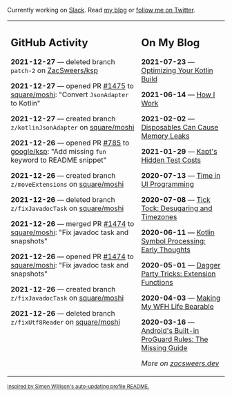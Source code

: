 Currently working on [Slack](https://slack.com/). Read [my blog](https://zacsweers.dev/) or [follow me on Twitter](https://twitter.com/ZacSweers).

<table><tr><td valign="top" width="60%">

## GitHub Activity
<!-- githubActivity starts -->
**2021-12-27** — deleted branch `patch-2` on [ZacSweers/ksp](https://github.com/ZacSweers/ksp)

**2021-12-27** — opened PR [#1475](https://github.com/square/moshi/pull/1475) to [square/moshi](https://github.com/square/moshi): "Convert `JsonAdapter` to Kotlin"

**2021-12-27** — created branch `z/kotlinJsonAdapter` on [square/moshi](https://github.com/square/moshi)

**2021-12-26** — opened PR [#785](https://github.com/google/ksp/pull/785) to [google/ksp](https://github.com/google/ksp): "Add missing `fun` keyword to README snippet"

**2021-12-26** — created branch `z/moveExtensions` on [square/moshi](https://github.com/square/moshi)

**2021-12-26** — deleted branch `z/fixJavadocTask` on [square/moshi](https://github.com/square/moshi)

**2021-12-26** — merged PR [#1474](https://github.com/square/moshi/pull/1474) to [square/moshi](https://github.com/square/moshi): "Fix javadoc task and snapshots"

**2021-12-26** — opened PR [#1474](https://github.com/square/moshi/pull/1474) to [square/moshi](https://github.com/square/moshi): "Fix javadoc task and snapshots"

**2021-12-26** — created branch `z/fixJavadocTask` on [square/moshi](https://github.com/square/moshi)

**2021-12-26** — deleted branch `z/fixUtf8Reader` on [square/moshi](https://github.com/square/moshi)
<!-- githubActivity ends -->
</td><td valign="top" width="40%">

## On My Blog
<!-- blog starts -->
**2021-07-23** — [Optimizing Your Kotlin Build](https://www.zacsweers.dev/optimizing-your-kotlin-build/)

**2021-06-14** — [How I Work](https://www.zacsweers.dev/how-i-work/)

**2021-02-02** — [Disposables Can Cause Memory Leaks](https://www.zacsweers.dev/disposables-can-cause-memory-leaks/)

**2021-01-29** — [Kapt's Hidden Test Costs](https://www.zacsweers.dev/kapts-hidden-test-costs/)

**2020-07-13** — [Time in UI Programming](https://www.zacsweers.dev/time-in-ui/)

**2020-07-08** — [Tick Tock: Desugaring and Timezones](https://www.zacsweers.dev/ticktock-desugaring-timezones/)

**2020-06-11** — [Kotlin Symbol Processing: Early Thoughts](https://www.zacsweers.dev/kotlin-symbol-processor-early-thoughts/)

**2020-05-01** — [Dagger Party Tricks: Extension Functions](https://www.zacsweers.dev/dagger-party-tricks-extension-functions/)

**2020-04-03** — [Making My WFH Life Bearable](https://www.zacsweers.dev/making-wfh-life-bearable/)

**2020-03-16** — [Android's Built-in ProGuard Rules: The Missing Guide](https://www.zacsweers.dev/android-proguard-rules/)
<!-- blog ends -->
_More on [zacsweers.dev](https://zacsweers.dev/)_
</td></tr></table>

<sub><a href="https://simonwillison.net/2020/Jul/10/self-updating-profile-readme/">Inspired by Simon Willison's auto-updating profile README.</a></sub>